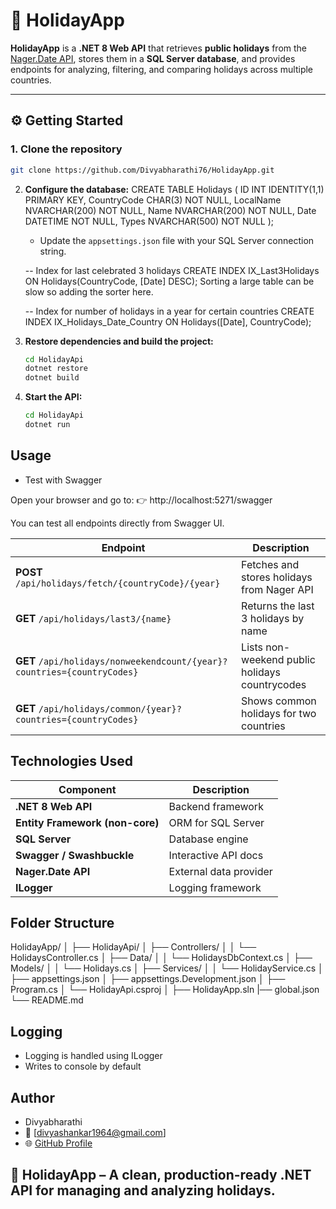 # 🎉 HolidayApp

**HolidayApp** is a **.NET 8 Web API** that retrieves **public holidays** from the [Nager.Date API](https://date.nager.at/Api), 
stores them in a **SQL Server database**, and provides endpoints for analyzing, filtering, and comparing holidays across multiple countries.

---

## ⚙️ Getting Started

### 1️. Clone the repository

```bash
git clone https://github.com/Divyabharathi76/HolidayApp.git
   ```

2. **Configure the database:**
CREATE TABLE Holidays (
    ID INT IDENTITY(1,1) PRIMARY KEY,
    CountryCode CHAR(3) NOT NULL,
    LocalName NVARCHAR(200) NOT NULL,
    Name NVARCHAR(200) NOT NULL,
    Date DATETIME NOT NULL,
    Types NVARCHAR(500) NOT NULL
);

   - Update the `appsettings.json` file with your SQL Server connection string.

   -- Index for last celebrated 3 holidays
    CREATE INDEX IX_Last3Holidays
    ON Holidays(CountryCode, [Date] DESC);
    Sorting a large table can be slow so adding the sorter here.

   -- Index for number of holidays in a year for certain countries
    CREATE INDEX IX_Holidays_Date_Country
    ON Holidays([Date], CountryCode);

3. **Restore dependencies and build the project:**
   ```bash
   cd HolidayApi
   dotnet restore
   dotnet build
   ```

4. **Start the API:**
   ```bash
   cd HolidayApi
   dotnet run
   ```

## Usage
- Test with Swagger

Open your browser and go to:
👉 http://localhost:5271/swagger

You can test all endpoints directly from Swagger UI.

| Endpoint                                                                | Description                                   |
| ------------------------------------------------------------------------| --------------------------------------------- |
| **POST** `/api/holidays/fetch/{countryCode}/{year}`                     | Fetches and stores holidays from Nager API    |
| **GET** `/api/holidays/last3/{name}`                                    | Returns the last 3 holidays by name           |
| **GET** `/api/holidays/nonweekendcount/{year}?countries={countryCodes}` | Lists non-weekend public holidays countrycodes|
| **GET** `/api/holidays/common/{year}?countries={countryCodes}`          | Shows common holidays for two countries       |

## Technologies Used

| Component                       | Description            |
| ------------------------------- | ---------------------- |
| **.NET 8 Web API**              | Backend framework      |
| **Entity Framework (non-core)** | ORM for SQL Server     |
| **SQL Server**                  | Database engine        |
| **Swagger / Swashbuckle**       | Interactive API docs   |
| **Nager.Date API**              | External data provider |
| **ILogger**                     | Logging framework      |


## Folder Structure 

HolidayApp/
│
├── HolidayApi/
│   ├── Controllers/
│   │   └── HolidaysController.cs
│   ├── Data/
│   │   └── HolidaysDbContext.cs
│   ├── Models/
│   │   └── Holidays.cs
│   ├── Services/
│   │   └── HolidayService.cs
│   ├── appsettings.json
│   ├── appsettings.Development.json
│   ├── Program.cs
│   └── HolidayApi.csproj
│
├── HolidayApp.sln
|── global.json
└── README.md

## Logging
- Logging is handled using ILogger<HolidaysController>
- Writes to console by default

## Author
- Divyabharathi
- 📧 [divyashankar1964@gmail.com]
- 🌐 [GitHub Profile](https://github.com/Divyabharathi76/HolidayApp)


## 🎄 HolidayApp – A clean, production-ready .NET API for managing and analyzing holidays.
